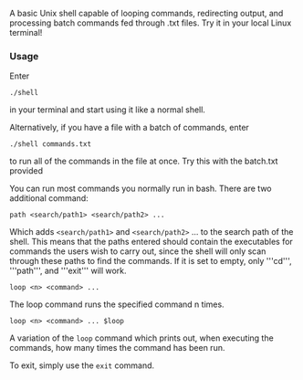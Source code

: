 
A basic Unix shell capable of looping commands, redirecting output, and processing batch commands fed through .txt files. Try it in your local Linux terminal!

### Usage

Enter 
```
./shell 
```
in your terminal and start using it like a normal shell. 

Alternatively, if you have a file with a batch of commands, enter
```
./shell commands.txt
```  
to run all of the commands in the file at once. Try this with the batch.txt provided

You can run most commands you normally run in bash. There are two additional
command:

```
path <search/path1> <search/path2> ...
```

Which adds ```<search/path1>``` and ```<search/path2>``` ... to the search path of the shell. This means that the paths entered should contain the executables for commands the users wish to carry out, since the shell will only scan through these paths to find the commands. If it is set to empty, only '''cd''', '''path''', and '''exit''' will work.


```loop <n> <command> ...```

The loop command runs the specified command n times. 

```loop <n> <command> ... $loop```

A variation of the ```loop``` command which prints out, when executing the commands, how many times the command has been run.

To exit, simply use the ```exit``` command.
